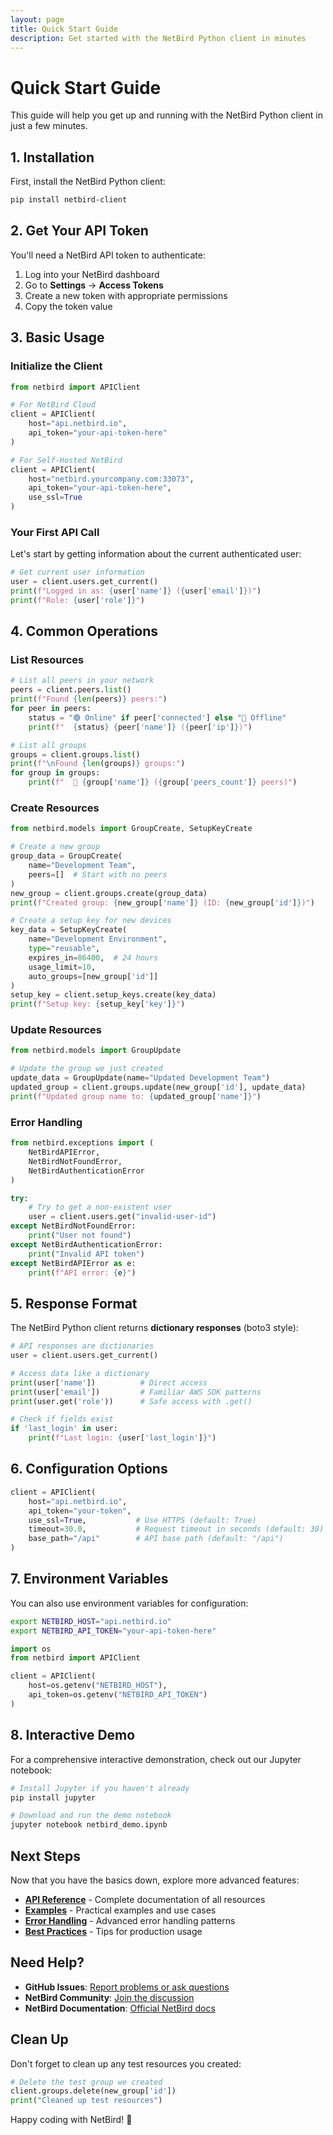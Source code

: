 ```yaml
---
layout: page
title: Quick Start Guide
description: Get started with the NetBird Python client in minutes
---
```


# Quick Start Guide

This guide will help you get up and running with the NetBird Python client in just a few minutes.

## 1. Installation

First, install the NetBird Python client:

```bash
pip install netbird-client
```

## 2. Get Your API Token

You'll need a NetBird API token to authenticate:

1. Log into your NetBird dashboard
2. Go to **Settings** → **Access Tokens**
3. Create a new token with appropriate permissions
4. Copy the token value

## 3. Basic Usage

### Initialize the Client

```python
from netbird import APIClient

# For NetBird Cloud
client = APIClient(
    host="api.netbird.io",
    api_token="your-api-token-here"
)

# For Self-Hosted NetBird
client = APIClient(
    host="netbird.yourcompany.com:33073",
    api_token="your-api-token-here",
    use_ssl=True
)
```

### Your First API Call

Let's start by getting information about the current authenticated user:

```python
# Get current user information
user = client.users.get_current()
print(f"Logged in as: {user['name']} ({user['email']})")
print(f"Role: {user['role']}")
```

## 4. Common Operations

### List Resources

```python
# List all peers in your network
peers = client.peers.list()
print(f"Found {len(peers)} peers:")
for peer in peers:
    status = "🟢 Online" if peer['connected'] else "🔴 Offline"
    print(f"  {status} {peer['name']} ({peer['ip']})")

# List all groups
groups = client.groups.list()
print(f"\nFound {len(groups)} groups:")
for group in groups:
    print(f"  📁 {group['name']} ({group['peers_count']} peers)")
```

### Create Resources

```python
from netbird.models import GroupCreate, SetupKeyCreate

# Create a new group
group_data = GroupCreate(
    name="Development Team",
    peers=[]  # Start with no peers
)
new_group = client.groups.create(group_data)
print(f"Created group: {new_group['name']} (ID: {new_group['id']})")

# Create a setup key for new devices
key_data = SetupKeyCreate(
    name="Development Environment",
    type="reusable",
    expires_in=86400,  # 24 hours
    usage_limit=10,
    auto_groups=[new_group['id']]
)
setup_key = client.setup_keys.create(key_data)
print(f"Setup key: {setup_key['key']}")
```

### Update Resources

```python
from netbird.models import GroupUpdate

# Update the group we just created
update_data = GroupUpdate(name="Updated Development Team")
updated_group = client.groups.update(new_group['id'], update_data)
print(f"Updated group name to: {updated_group['name']}")
```

### Error Handling

```python
from netbird.exceptions import (
    NetBirdAPIError,
    NetBirdNotFoundError,
    NetBirdAuthenticationError
)

try:
    # Try to get a non-existent user
    user = client.users.get("invalid-user-id")
except NetBirdNotFoundError:
    print("User not found")
except NetBirdAuthenticationError:
    print("Invalid API token")
except NetBirdAPIError as e:
    print(f"API error: {e}")
```

## 5. Response Format

The NetBird Python client returns **dictionary responses** (boto3 style):

```python
# API responses are dictionaries
user = client.users.get_current()

# Access data like a dictionary
print(user['name'])          # Direct access
print(user['email'])         # Familiar AWS SDK patterns
print(user.get('role'))      # Safe access with .get()

# Check if fields exist
if 'last_login' in user:
    print(f"Last login: {user['last_login']}")
```

## 6. Configuration Options

```python
client = APIClient(
    host="api.netbird.io",
    api_token="your-token",
    use_ssl=True,           # Use HTTPS (default: True)
    timeout=30.0,           # Request timeout in seconds (default: 30)
    base_path="/api"        # API base path (default: "/api")
)
```

## 7. Environment Variables

You can also use environment variables for configuration:

```bash
export NETBIRD_HOST="api.netbird.io"
export NETBIRD_API_TOKEN="your-api-token-here"
```

```python
import os
from netbird import APIClient

client = APIClient(
    host=os.getenv("NETBIRD_HOST"),
    api_token=os.getenv("NETBIRD_API_TOKEN")
)
```

## 8. Interactive Demo

For a comprehensive interactive demonstration, check out our Jupyter notebook:

```bash
# Install Jupyter if you haven't already
pip install jupyter

# Download and run the demo notebook
jupyter notebook netbird_demo.ipynb
```

## Next Steps

Now that you have the basics down, explore more advanced features:

- **[API Reference](../api/)** - Complete documentation of all resources
- **[Examples](../examples/)** - Practical examples and use cases
- **[Error Handling](../guides/error-handling/)** - Advanced error handling patterns
- **[Best Practices](../guides/best-practices/)** - Tips for production usage

## Need Help?

- **GitHub Issues**: [Report problems or ask questions](https://github.com/bhushanrane/netbird-python-client/issues)
- **NetBird Community**: [Join the discussion](https://github.com/netbirdio/netbird/discussions)
- **NetBird Documentation**: [Official NetBird docs](https://docs.netbird.io/)

## Clean Up

Don't forget to clean up any test resources you created:

```python
# Delete the test group we created
client.groups.delete(new_group['id'])
print("Cleaned up test resources")
```

Happy coding with NetBird! 🚀
